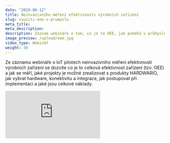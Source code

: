 ```yaml
---
date: "2019-08-12"
title: Neinvazivního měření efektivnosti výrobních zařízení
slug: vyuziti-oee-v-prumyslu
meta_title:
meta_description:
description: Záznam webináře o tom, co je to OEE, jak pomáhá v průmyslu a jak jej rychle nasadit.
image_preview: /upload/oee.jpg
video_type: Webinář
weight: 30
---
```


Ze záznamu webináře o IoT pilotech neinvazivního měření efektivnosti výrobních zařízení se dozvíte co je to celková efektivnost zařízení (tzv. OEE) a jak se měří, jaké projekty je možné zrealizovat s produkty HARDWARIO, jak vybrat hardware, konektivitu a integrace, jak postupovat při implementaci a jaké jsou celkové náklady.

<div class = "video-container">
<iframe src="https://www.youtube.com/embed/cmfqGX_gtL4?modestbranding=1&amp;showinfo=0&amp;rel=0&amp;html5=1&amp;widgetid=2" frameborder="0" allow="accelerometer; autoplay; encrypted-media; gyroscope; picture-in-picture" allowfullscreen></iframe>
</div>
